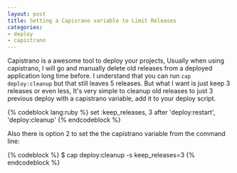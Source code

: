 ```yaml
---
layout: post
title: Setting a Capisrano variable to Limit Releases
categories:
- deploy
- capistrano
---
```


Capistrano is a awesome tool to deploy your projects, Usually when using capistrano, I will go and manually delete old releases from a deployed application long time before. I understand that you can run `cap deploy:cleanup` but that still leaves 5 releases. But what I want is just keep 3 releases or even less, It's very simple to cleanup old releases to just 3 previous deploy with a capistrano variable, add it to your deploy script.

{% codeblock lang:ruby %}
set :keep_releases, 3
after 'deploy:restart', 'deploy:cleanup'
{% endcodeblock %}

Also there is option 2 to set the the capistrano variable from the command line:

{% codeblock %}
$ cap deploy:cleanup -s keep_releases=3
{% endcodeblock %}
